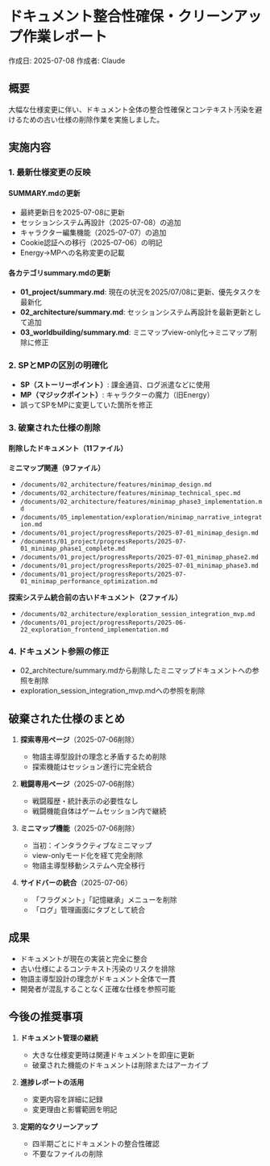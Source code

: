 # ドキュメント整合性確保・クリーンアップ作業レポート

作成日: 2025-07-08
作成者: Claude

## 概要

大幅な仕様変更に伴い、ドキュメント全体の整合性確保とコンテキスト汚染を避けるための古い仕様の削除作業を実施しました。

## 実施内容

### 1. 最新仕様変更の反映

#### SUMMARY.mdの更新
- 最終更新日を2025-07-08に更新
- セッションシステム再設計（2025-07-08）の追加
- キャラクター編集機能（2025-07-07）の追加
- Cookie認証への移行（2025-07-06）の明記
- Energy→MPへの名称変更の記載

#### 各カテゴリsummary.mdの更新
- **01_project/summary.md**: 現在の状況を2025/07/08に更新、優先タスクを最新化
- **02_architecture/summary.md**: セッションシステム再設計を最新更新として追加
- **03_worldbuilding/summary.md**: ミニマップview-only化→ミニマップ削除に修正

### 2. SPとMPの区別の明確化
- **SP（ストーリーポイント）**: 課金通貨、ログ派遣などに使用
- **MP（マジックポイント）**: キャラクターの魔力（旧Energy）
- 誤ってSPをMPに変更していた箇所を修正

### 3. 破棄された仕様の削除

#### 削除したドキュメント（11ファイル）

**ミニマップ関連（9ファイル）**
- `/documents/02_architecture/features/minimap_design.md`
- `/documents/02_architecture/features/minimap_technical_spec.md`
- `/documents/02_architecture/features/minimap_phase3_implementation.md`
- `/documents/05_implementation/exploration/minimap_narrative_integration.md`
- `/documents/01_project/progressReports/2025-07-01_minimap_design.md`
- `/documents/01_project/progressReports/2025-07-01_minimap_phase1_complete.md`
- `/documents/01_project/progressReports/2025-07-01_minimap_phase2.md`
- `/documents/01_project/progressReports/2025-07-01_minimap_phase3.md`
- `/documents/01_project/progressReports/2025-07-01_minimap_performance_optimization.md`

**探索システム統合前の古いドキュメント（2ファイル）**
- `/documents/02_architecture/exploration_session_integration_mvp.md`
- `/documents/01_project/progressReports/2025-06-22_exploration_frontend_implementation.md`

### 4. ドキュメント参照の修正
- 02_architecture/summary.mdから削除したミニマップドキュメントへの参照を削除
- exploration_session_integration_mvp.mdへの参照を削除

## 破棄された仕様のまとめ

1. **探索専用ページ**（2025-07-06削除）
   - 物語主導型設計の理念と矛盾するため削除
   - 探索機能はセッション進行に完全統合

2. **戦闘専用ページ**（2025-07-06削除）
   - 戦闘履歴・統計表示の必要性なし
   - 戦闘機能自体はゲームセッション内で継続

3. **ミニマップ機能**（2025-07-06削除）
   - 当初：インタラクティブなミニマップ
   - view-onlyモード化を経て完全削除
   - 物語主導型移動システムへ完全移行

4. **サイドバーの統合**（2025-07-06）
   - 「フラグメント」「記憶継承」メニューを削除
   - 「ログ」管理画面にタブとして統合

## 成果

- ドキュメントが現在の実装と完全に整合
- 古い仕様によるコンテキスト汚染のリスクを排除
- 物語主導型設計の理念がドキュメント全体で一貫
- 開発者が混乱することなく正確な仕様を参照可能

## 今後の推奨事項

1. **ドキュメント管理の継続**
   - 大きな仕様変更時は関連ドキュメントを即座に更新
   - 破棄された機能のドキュメントは削除またはアーカイブ

2. **進捗レポートの活用**
   - 変更内容を詳細に記録
   - 変更理由と影響範囲を明記

3. **定期的なクリーンアップ**
   - 四半期ごとにドキュメントの整合性確認
   - 不要なファイルの削除